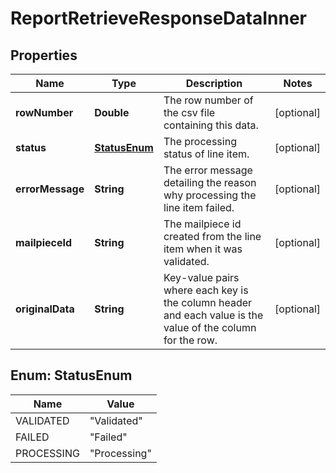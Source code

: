 

# ReportRetrieveResponseDataInner


## Properties

| Name | Type | Description | Notes |
|------------ | ------------- | ------------- | -------------|
|**rowNumber** | **Double** | The row number of the csv file containing this data. |  [optional] |
|**status** | [**StatusEnum**](#StatusEnum) | The processing status of line item. |  [optional] |
|**errorMessage** | **String** | The error message detailing the reason why processing the line item failed. |  [optional] |
|**mailpieceId** | **String** | The mailpiece id created from the line item when it was validated. |  [optional] |
|**originalData** | **String** | Key-value pairs where each key is the column header and each value is the value of the column for the row. |  [optional] |



## Enum: StatusEnum

| Name | Value |
|---- | -----|
| VALIDATED | &quot;Validated&quot; |
| FAILED | &quot;Failed&quot; |
| PROCESSING | &quot;Processing&quot; |



